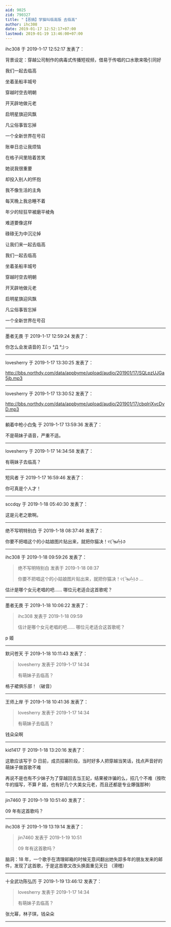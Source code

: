 ```yaml
---
aid: 9025
zid: 790327
title: "【恶搞】学猫叫临高版 去临高"
author: ihc308
date: 2019-01-17 12:52:17+07:00
lastmod: 2019-01-19 13:46:00+07:00
---
```


ihc308 于 2019-1-17 12:52:17 发表了：

背景设定：穿越公司制作的病毒式传播短视频，借易于传唱的口水歌来吸引同好

我们一起去临高

坐着圣船丰城号

穿越时空去明朝

开天辟地做元老

启明星旗迎风飘

凡尘俗事皆忘掉

一个全新世界在号召

账单日总让我烦恼

在格子间里陪着苦笑

她说我很重要

却投入别人的怀抱

我不像生活的主角

每天晚上我总睡不着

年少的轻狂早被磨平棱角

难道要像这样

碌碌无为中沉沦掉

让我们来一起去临高

我们一起去临高

坐着圣船丰城号

穿越时空去明朝

开天辟地做元老

启明星旗迎风飘

凡尘俗事皆忘掉

一个全新世界在号召

---

墨者无畏 于 2019-1-17 12:59:24 发表了：

你怎么会发语音的 Σ(っ °Д °;)っ

---

lovesherry 于 2019-1-17 13:30:25 发表了：

http://bbs.northdy.com/data/appbyme/upload/audio/201901/17/SQLpzUJGa5jb.mp3

---

lovesherry 于 2019-1-17 13:30:52 发表了：

http://bbs.northdy.com/data/appbyme/upload/audio/201901/17/cbqIriXvcDvD.mp3

---

躺着中枪小白兔 于 2019-1-17 13:59:36 发表了：

不是萌妹子语音，严重不适。

---

lovesherry 于 2019-1-17 14:34:58 发表了：

有萌妹子去临高？

---

短风者 于 2019-1-17 16:59:46 发表了：

你可真是个人才！

---

sccdqy 于 2019-1-18 05:40:30 发表了：

这是元老之歌啊。

---

绝不写明特别白 于 2019-1-18 08:37:46 发表了：

你要不把唱这个的小姑娘图片贴出来，就把你猫决！୧( ⁼̴̶̤̀ω⁼̴̶̤́ )૭

---

ihc308 于 2019-1-18 09:59:26 发表了：

> 绝不写明特别白 发表于 2019-1-18 08:37
>
> 你要不把唱这个的小姑娘图片贴出来，就把你猫决！୧( ⁼̴̶̤̀ω⁼̴̶̤́ )૭ ...

估计是哪个女元老唱的吧…… 哪位元老适合这首歌呢？

---

墨者无畏 于 2019-1-18 10:06:22 发表了：

> ihc308 发表于 2019-1-18 09:59
>
> 估计是哪个女元老唱的吧…… 哪位元老适合这首歌呢？

p 姬

---

默问苍天 于 2019-1-18 10:11:43 发表了：

> lovesherry 发表于 2019-1-17 14:34
>
> 有萌妹子去临高？

格子裙俱乐部！（破音）

---

王师上岸 于 2019-1-18 10:41:36 发表了：

> lovesherry 发表于 2019-1-17 14:34
>
> 有萌妹子去临高？

钱朵朵啊

---

kid1417 于 2019-1-18 13:20:16 发表了：

这歌应该写于 D 日前，成员招募阶段，当时好多人把穿越当笑话，找点声音好的萌妹子做首歌不难

再说不是也有不少妹子为了穿越回去当王妃，结果被诈骗的么，招几个不难（按吹牛的描写，不算 P 姬，也有好几个大美女元老，而且还都是专业爆强那种）

---

jin7460 于 2019-1-19 10:51:40 发表了：

09 年有这首歌吗？

---

ihc308 于 2019-1-19 13:19:14 发表了：

> jin7460 发表于 2019-1-19 10:51
>
> 09 年有这首歌吗？

脑洞：18 年，一个歌手在清理邮箱的时候无意间翻出她失踪多年的朋友发来的邮件，发现了这首歌，于是这首歌又改头换面重见天日 （滑稽）

---

十全武功陈弘历 于 2019-1-19 13:46:12 发表了：

> lovesherry 发表于 2019-1-17 14:34
>
> 有萌妹子去临高？

张允幂，林子琪，钱朵朵

---
